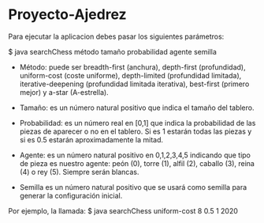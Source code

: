 # Proyecto-Ajedrez
Para ejecutar la aplicacion debes pasar los siguientes parámetros:

$ java searchChess método tamaño probabilidad agente semilla

- Método: puede ser breadth-first (anchura), depth-first (profundidad), uniform-cost (coste
uniforme), depth-limited (profundidad limitada), iterative-deepening (profundidad limitada
iterativa), best-first (primero mejor) y a-star (A-estrella).

- Tamaño: es un número natural positivo que indica el tamaño del tablero.

- Probabilidad: es un número real en [0,1] que indica la probabilidad de las piezas de aparecer o no
en el tablero. Si es 1 estarán todas las piezas y si es 0.5 estarán aproximadamente la mitad.

- Agente: es un número natural positivo en 0,1,2,3,4,5 indicando que tipo de pieza es nuestro agente:
peón (0), torre (1), alfil (2), caballo (3), reina (4) o rey (5). Siempre serán blancas.

- Semilla es un número natural positivo que se usará como semilla para generar la configuración
inicial.

Por ejemplo, la llamada:
$ java searchChess uniform-cost 8 0.5 1 2020

